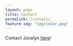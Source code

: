 ```yaml
---
layout: page
title: Contact
permalink: /contact/
feature-img: "img/color.png"
---
```


Contact Jocelyn <a href="https://www.linkedin.com/in/jocelynh">here</a>! 

<!-- <form action="https://getsimpleform.com/messages?form_api_token=158b1d670051d16b0bfb913030ced2a2" method="post"> -->
  <!-- the redirect_to is optional, the form will redirect to the referrer on submission -->
  <!-- <input type='hidden' name='redirect_to' value='http://jocelynhsu.com/thank-you/' />
  <!-- <input type='text' name='name' placeholder='Your Full Name' /> -->
  <!-- <input type='email' name='email' placeholder='Your E-mail Address' /> -->
  <!-- <textarea name='message' placeholder='Write your message ...'></textarea> -->
  <!-- <input type='submit' value='Send Message' /> -->
<!-- </form> -->
